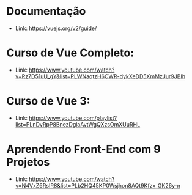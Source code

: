 # Documentação 
- Link: https://vuejs.org/v2/guide/

# Curso de Vue Completo:
- Link: https://www.youtube.com/watch?v=Rz7D51uU_gY&list=PLWNaqtzH6CWR-dykXeDD5XmMzJur9JBIh

# Curso de Vue 3: 
- Link: https://www.youtube.com/playlist?list=PLnDvRpP8BnezDglaAvtWgQXzsOmXUuRHL

# Aprendendo Front-End com 9 Projetos
- Link: https://www.youtube.com/watch?v=N4VxZ6RsIR8&list=PLb2HQ45KP0Wsjhon8AQt9Kfzx_GK26y-n
